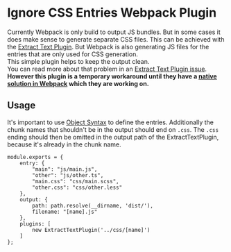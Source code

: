# Ignore CSS Entries Webpack Plugin

Currently Webpack is only build to output JS bundles.
But in some cases it does make sense to generate separate CSS files. This can be achieved with the
[Extract Text Plugin](https://github.com/webpack-contrib/extract-text-webpack-plugin).
But Webpack is also generating JS files for the entries that are only used for CSS generation.  
This simple plugin helps to keep the output clean.  
You can read more about that problem in an [Extract Text Plugin issue](https://github.com/webpack-contrib/extract-text-webpack-plugin/issues/518).  
**However this plugin is a temporary workaround until they have a [native solution in Webpack](https://medium.com/webpack/the-new-css-workflow-step-1-79583bd107d7) which they are working on.**   

## Usage
It's important to use [Object Syntax](https://webpack.js.org/concepts/entry-points/#object-syntax)
to define the entries. Additionally the chunk names that shouldn't be in the output should end on ```.css```.
The ```.css``` ending should then be omitted in the output path of the ExtractTextPlugin, because it's
already in the chunk name.  
```
module.exports = {
    entry: {
        "main": "js/main.js",
        "other": "js/other.ts",
        "main.css": "css/main.scss",
        "other.css": "css/other.less"
    },
    output: {
        path: path.resolve(__dirname, 'dist/'),
        filename: "[name].js"
    },
    plugins: [
        new ExtractTextPlugin('../css/[name]')
    ]
};
```
